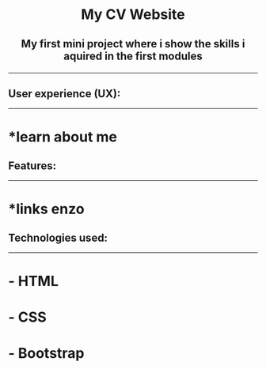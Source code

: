 <h1 align ="center">My CV Website</align>
<h2 align ="center">My first mini project where i show the skills i aquired in the first modules</align>
<hr>

## User experience (UX):

<hr>

# *learn about me

## Features:

<hr>

# *links enzo

## Technologies used:

<hr>

# - HTML
# - CSS
# - Bootstrap